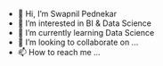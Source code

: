 - 👋 Hi, I’m Swapnil Pednekar
- 👀 I’m interested in BI & Data Science
- 🌱 I’m currently learning Data Science
- 💞️ I’m looking to collaborate on ...
- 📫 How to reach me ...

<!---
Zswap13/Zswap13 is a ✨ special ✨ repository because its `README.md` (this file) appears on your GitHub profile.
You can click the Preview link to take a look at your changes.
--->

